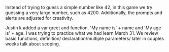 Instead of trying to guess a simple number like 42, in this game we try guessing a very large number, such as 4200. Additionally, the prompts and alerts are adjusted for creativity.

Justin k
added a var greet and function. 'My name is' + name and 'My age is' + age.
I was trying to practice what we had learn March 31. We review basic functions, definition/ declaration/multiple parameters/ later in couples weeks talk about scoping.
